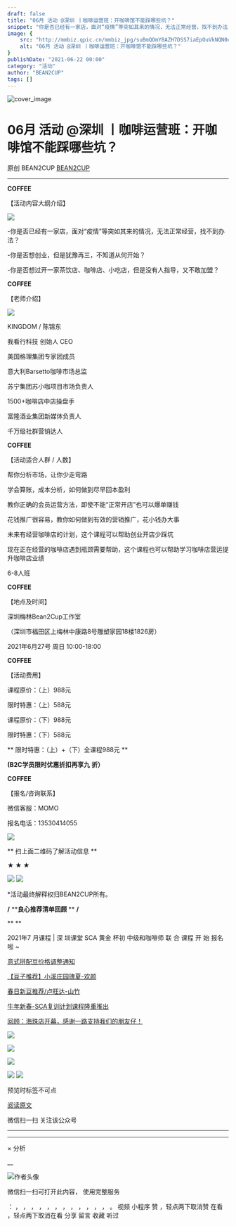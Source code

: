 ```yaml
---
draft: false
title: "06月 活动 @深圳 丨咖啡运营班：开咖啡馆不能踩哪些坑？"
snippet: "你是否已经有一家店，面对“疫情”等突如其来的情况，无法正常经营，找不到办法？ "
image: {
    src: "http://mmbiz.qpic.cn/mmbiz_jpg/suBmQOmY8AZH7DSS7iaEpOuVkNQN0uBlV4Omic0Qpm0BZhJiauhmCcGMcuicWicuVTCFjHYw34jjEF0jIgayia9TdyCw/0?wx_fmt=jpeg",
    alt: "06月 活动 @深圳 丨咖啡运营班：开咖啡馆不能踩哪些坑？"
}
publishDate: "2021-06-22 00:00"
category: "活动"
author: "BEAN2CUP"
tags: []
---
```


![cover_image](http://mmbiz.qpic.cn/mmbiz_jpg/suBmQOmY8AZH7DSS7iaEpOuVkNQN0uBlV4Omic0Qpm0BZhJiauhmCcGMcuicWicuVTCFjHYw34jjEF0jIgayia9TdyCw/0?wx_fmt=jpeg)

#  06月 活动 @深圳 丨咖啡运营班：开咖啡馆不能踩哪些坑？

原创  BEAN2CUP  [ BEAN2CUP ](javascript:void\(0\);)

__ _ _ _ _

**COFFEE**

【活动内容大纲介绍】

![](https://mmbiz.qpic.cn/mmbiz_jpg/suBmQOmY8AZH7DSS7iaEpOuVkNQN0uBlVYwHj3GLTR81YxPrs7kYoZzmDJH7T8Xaa0naf775FbNVQPvLXL3KEJg/640?wx_fmt=jpeg)



-你是否已经有一家店，面对“疫情”等突如其来的情况，无法正常经营，找不到办法？



-你是否想创业，但是犹豫再三，不知道从何开始？



-你是否想过开一家茶饮店、咖啡店、小吃店，但是没有人指导，又不敢加盟？

**COFFEE**

【老师介绍】

![](https://mmbiz.qpic.cn/mmbiz_jpg/suBmQOmY8AZH7DSS7iaEpOuVkNQN0uBlVURT0ZFAMDF6kD0xF2ia93V2mEiaTsyY7WIvwDxaDTTheEUtcdWghTFKw/640?wx_fmt=jpeg)

KINGDOM / 陈锦东

我看行科技 创始人 CEO

美国格理集团专家团成员

意大利Barsetto咖啡市场总监

苏宁集团苏小咖项目市场负责人

1500+咖啡店中店操盘手

富隆酒业集团新媒体负责人

千万级社群营销达人

**COFFEE**

【活动适合人群 / 人数】



帮你分析市场，让你少走弯路

学会算账，成本分析，如何做到尽早回本盈利

教你正确的会员运营方法，即使不能“正常开店”也可以爆单赚钱

花钱推广很容易，教你如何做到有效的营销推广，花小钱办大事

未来有经营咖啡店的计划，这个课程可以帮助创业开店少踩坑

现在正在经营的咖啡店遇到瓶颈需要帮助，这个课程也可以帮助学习咖啡店营运提升咖啡店业绩

6-8人班



**COFFEE**

【地点及时间】

深圳梅林Bean2Cup工作室

（深圳市福田区上梅林中康路8号雕塑家园18楼1826房）

2021年6月27号 周日 10:00-18:00



**COFFEE**

【活动费用】

课程原价：（上）988元

限时特惠：（上）588元



课程原价：（下）988元

限时特惠：（下）588元



** 限时特惠：（上）+（下）全课程988元  **

**(B2C学员限时优惠折扣再享九** **折）**

**COFFEE**

【报名/咨询联系】

微信客服：MOMO

报名电话：13530414055



![](https://mmbiz.qpic.cn/mmbiz_jpg/suBmQOmY8AYxs7CuW64KEkG397zuiaG48vIaCZRESdPMLLW2S8UFHf4dxliapPu7ZYNEAgENv4wXcXRMmmN1QW4g/640?wx_fmt=jpeg)

** 扫上面二维码了解活动信息  **



**★ ★ ★**

![](https://mmbiz.qpic.cn/mmbiz_jpg/suBmQOmY8AaObn2ibIWAQG2bcLcUfFIic4A3IZtPuDRFialtQ1eJicyQ2TlaQ5Vzt4N03N1DGEj1N2oUplv5IvOMWQ/640?wx_fmt=jpeg)
![](https://mmbiz.qpic.cn/mmbiz_jpg/suBmQOmY8AaObn2ibIWAQG2bcLcUfFIic4FibHIcXxn2ibeNvR0dkZNt9jHGAiaH2Rhoxulh8t5DibOLia2HY7mj4N0ug/640?wx_fmt=jpeg)

*活动最终解释权归BEAN2CUP所有。



**/** ****良心推荐清单回顾** ** **/**

**
**

2021年7  月课程 | 深  圳课堂  SCA  黄金  杯初  中级和咖啡师  联  合  课程  开  始  报名啦  ~

[ 意式拼配豆价格调整通知
](http://mp.weixin.qq.com/s?__biz=MzAwNTYzODcxMg==&mid=2651352259&idx=1&sn=9cb5da2f2e5242f5ca0093853be810e2&chksm=80e55394b792da827fbc24b71dc6a75d70eafd4afc3822d70d79498ce94fa1232607a3cdf76b&scene=21#wechat_redirect)

[ 【豆子推荐】小溪庄园瑰夏-欢颜
](http://mp.weixin.qq.com/s?__biz=MzAwNTYzODcxMg==&mid=2651352822&idx=1&sn=d7db9b0ff38fcf8e0030cc590b3bef06&chksm=80e551a1b792d8b79895374590581200dc4872e0fa9fcc28413f59943568ca4fb3041c4eb586&scene=21#wechat_redirect)

[ 春日新豆推荐/卢旺达-山竹
](http://mp.weixin.qq.com/s?__biz=MzAwNTYzODcxMg==&mid=2651352128&idx=1&sn=e5dc23ad84686d25a78a14e79f09869e&chksm=80e55317b792da018542bb196d1d6004e8cbba6b22b07939df6aace55f164803d4953682601b&scene=21#wechat_redirect)

[ 牛年新春-SCA复训计划课程隆重推出
](http://mp.weixin.qq.com/s?__biz=MzAwNTYzODcxMg==&mid=2651351945&idx=1&sn=8d58590ecd086cee5c5f24bc29d4ecf3&chksm=80e554deb792ddc85cf996dd0424380a446fb7567e2292f3ce9f56a3bd70a9a57da46545991b&scene=21#wechat_redirect)

[ 回顾：海珠店开幕，感谢一路支持我们的朋友仔！
](http://mp.weixin.qq.com/s?__biz=MzAwNTYzODcxMg==&mid=2651350613&idx=1&sn=bb7e7edc1314325872ffdc8d22b44855&chksm=80e55902b792d0144ffdd72311028f01acae80841a3df39d970ec4482a1bb2bab8297bfc47f6&scene=21#wechat_redirect)





![](https://mmbiz.qpic.cn/mmbiz_jpg/suBmQOmY8AbicZ3SFSU4v4L8gdZicHt3Uyu98et4LBbZL75OAMpZLAJARzhMiaMp86EgcB8S8hxScia2ibGk4u3WXNw/640?wx_fmt=jpeg)

![](https://mmbiz.qpic.cn/mmbiz_jpg/suBmQOmY8AbVaM0DLKQlMhtVEU1pvxB4mrhG7Kkf674icbvFr5M0oLE6F9icuzwj4Jx8lzz2WVGwXY5QxVN58dvQ/640?wx_fmt=jpeg)

![](https://mmbiz.qpic.cn/mmbiz_jpg/suBmQOmY8AbicZ3SFSU4v4L8gdZicHt3UyIB9crGWFSlD7ZKESJc9Qsxc3rPWbrmCgVWQOdatZy7v2iaKxpTdibmDg/640?wx_fmt=jpeg)

![](https://mmbiz.qpic.cn/mmbiz_jpg/suBmQOmY8AbicZ3SFSU4v4L8gdZicHt3Uyvby8PkDR0L3ib5AeaaamD3dEDKf4icicvLicbVNlejHuzdFt2uHfwwWojA/640?wx_fmt=jpeg)
![](https://mmbiz.qpic.cn/mmbiz_png/suBmQOmY8AZccWttfWLAY1qfDCPtpPTxcMpoWVgTqTiazl6MiaItgbIwica2rHtXUHLdvrwmvnWwlJibU3jkfVIEZA/640?wx_fmt=png)

预览时标签不可点

[ 阅读原文 ](javascript:;)

微信扫一扫
关注该公众号





****



****



×  分析

__

![作者头像](http://mmbiz.qpic.cn/mmbiz_png/suBmQOmY8AbXbPr4CAl9jiaLNibbdqLbGx5LRVt8vR1tZicY5LAvN86YgdaeYqSSnlWGticFJSdkayhl6MTYMGE0dw/0?wx_fmt=png)

微信扫一扫可打开此内容，
使用完整服务

：  ，  ，  ，  ，  ，  ，  ，  ，  ，  ，  ，  ，  。  视频  小程序  赞  ，轻点两下取消赞  在看  ，轻点两下取消在看
分享  留言  收藏  听过

